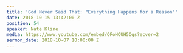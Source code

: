 ```yaml
---
title: 'God Never Said That: "Everything Happens for a Reason"'
date: 2018-10-15 13:42:00 Z
position: 54
speaker: Nate Kline
media: https://www.youtube.com/embed/OFoHOUH5Ogs?ecver=2
sermon_date: 2018-10-07 10:00:00 Z
---
```


